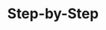 ---
layout: default
title: Step-by-Step
nav_order: 1
description: "Step-by-Step"
Parent: Tutorial
Grandparent: Jekyll

---